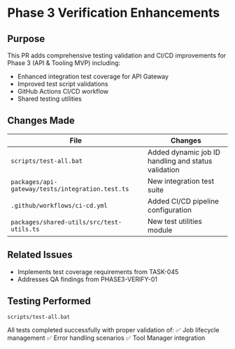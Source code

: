# Phase 3 Verification Enhancements

## Purpose
This PR adds comprehensive testing validation and CI/CD improvements for Phase 3 (API & Tooling MVP) including:
- Enhanced integration test coverage for API Gateway
- Improved test script validations
- GitHub Actions CI/CD workflow
- Shared testing utilities

## Changes Made
| File | Changes |
|------|---------|
| `scripts/test-all.bat` | Added dynamic job ID handling and status validation |
| `packages/api-gateway/tests/integration.test.ts` | New integration test suite |
| `.github/workflows/ci-cd.yml` | Added CI/CD pipeline configuration |
| `packages/shared-utils/src/test-utils.ts` | New test utilities module |

## Related Issues
- Implements test coverage requirements from TASK-045
- Addresses QA findings from PHASE3-VERIFY-01

## Testing Performed
```shell
scripts/test-all.bat
```
All tests completed successfully with proper validation of:
✅ Job lifecycle management
✅ Error handling scenarios
✅ Tool Manager integration
